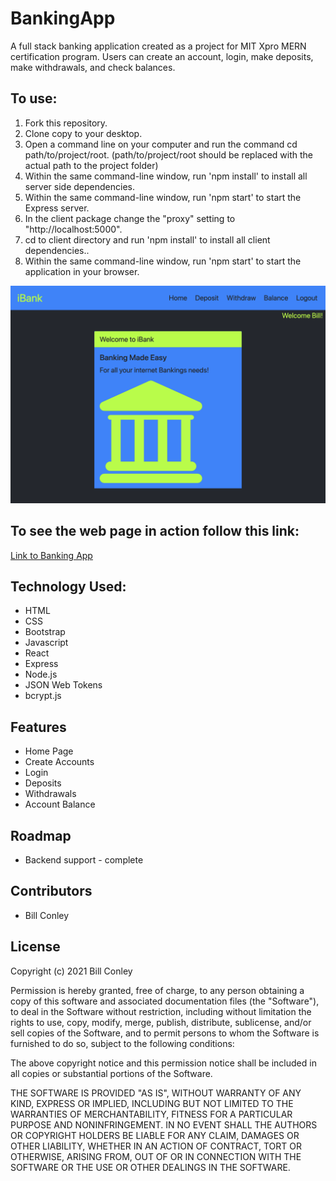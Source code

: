 # BankingApp
A full stack banking application created as a project for MIT Xpro MERN certification program. Users can create an account, login, make deposits, make withdrawals, and check balances.
<h2>To use:</h2>
<ol>
<li>Fork this repository.</li>
<li>Clone copy to your desktop.</li>
<li>Open a command line on your computer and run the command cd path/to/project/root. (path/to/project/root should be replaced with the actual path to the project folder)</li>
<li>Within the same command-line window, run 'npm install' to install all server side dependencies.</li>
<li>Within the same command-line window, run 'npm start' to start the Express server.</li>
<li>In the client package change the "proxy" setting to "http://localhost:5000".</li>
<li>cd to client directory and run 'npm install' to install all client dependencies..</li>
<li>Within the same command-line window, run 'npm start' to start the application in your browser.</li>
  </ol>
  <img src="./bank.png"/>
<h2>To see the web page in action follow this link:</h2>
<a href="https://william-conleyfullstackbanking.herokuapp.com/">Link to Banking App</a>
<h2>Technology Used:</h2>
<ul>
<li>HTML</li>
<li>CSS</li>
<li>Bootstrap</li>
<li>Javascript</li>
<li>React</li>
<li>Express</li>
<li>Node.js</li>
<li>JSON Web Tokens</li>
<li>bcrypt.js</li>
</ul>
<h2>Features</h2>
<ul>
<li>Home Page</li>
<li>Create Accounts</li>
<li>Login</li>
<li>Deposits</li>
<li>Withdrawals</li>
<li>Account Balance</li>
</ul>
<h2>Roadmap</h2>
<ul>
<li>Backend support - complete</li>
</ul>
<h2>Contributors</h2>
<ul>
  <li>Bill Conley</li>
 </ul>
<h2>License</h2>
<p>Copyright (c) 2021 Bill Conley</p>
<p>Permission is hereby granted, free of charge, to any person obtaining a copy
of this software and associated documentation files (the "Software"), to deal
in the Software without restriction, including without limitation the rights
to use, copy, modify, merge, publish, distribute, sublicense, and/or sell
copies of the Software, and to permit persons to whom the Software is
furnished to do so, subject to the following conditions:</p>
<p>The above copyright notice and this permission notice shall be included in all
copies or substantial portions of the Software. </p>
<p>THE SOFTWARE IS PROVIDED "AS IS", WITHOUT WARRANTY OF ANY KIND, EXPRESS OR
IMPLIED, INCLUDING BUT NOT LIMITED TO THE WARRANTIES OF MERCHANTABILITY,
FITNESS FOR A PARTICULAR PURPOSE AND NONINFRINGEMENT. IN NO EVENT SHALL THE
AUTHORS OR COPYRIGHT HOLDERS BE LIABLE FOR ANY CLAIM, DAMAGES OR OTHER
LIABILITY, WHETHER IN AN ACTION OF CONTRACT, TORT OR OTHERWISE, ARISING FROM,
OUT OF OR IN CONNECTION WITH THE SOFTWARE OR THE USE OR OTHER DEALINGS IN THE
SOFTWARE.</p>
